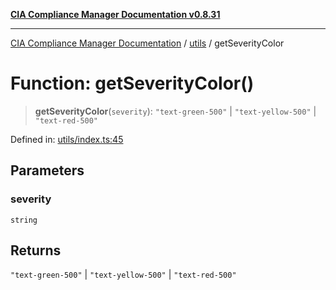[**CIA Compliance Manager Documentation v0.8.31**](../../README.md)

***

[CIA Compliance Manager Documentation](../../modules.md) / [utils](../README.md) / getSeverityColor

# Function: getSeverityColor()

> **getSeverityColor**(`severity`): `"text-green-500"` \| `"text-yellow-500"` \| `"text-red-500"`

Defined in: [utils/index.ts:45](https://github.com/Hack23/cia-compliance-manager/blob/85c025371255f412469ec0119911b7cb143a6212/src/utils/index.ts#L45)

## Parameters

### severity

`string`

## Returns

`"text-green-500"` \| `"text-yellow-500"` \| `"text-red-500"`
